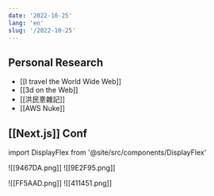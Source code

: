 ```yaml
---
date: '2022-10-25'
lang: 'en'
slug: '/2022-10-25'
---
```


## Personal Research

- [[I travel the World Wide Web]]
- [[3d on the Web]]
- [[洪民憙雜記]]
- [[AWS Nuke]]

## [[Next.js]] Conf

import DisplayFlex from '@site/src/components/DisplayFlex'

<DisplayFlex>

![[9467DA.png]]
![[9E2F95.png]]

</DisplayFlex>

<DisplayFlex>

![[FF5AAD.png]]
![[411451.png]]

</DisplayFlex>
